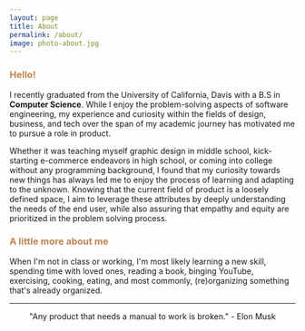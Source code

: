 ```yaml
---
layout: page
title: About
permalink: /about/
image: photo-about.jpg
---
```

<h3 style="color:#c08552;">Hello!</h3>

I recently graduated from the University of California, Davis with a B.S in **Computer Science**. While I enjoy the problem-solving aspects of software engineering, my experience and curiosity within the fields of design, business, and tech over the span of my academic journey has motivated me to pursue a role in product.

Whether it was teaching myself graphic design in middle school, kick-starting e-commerce endeavors in high school, or coming into college without any programming background, I found that my curiosity towards new things has always led me to enjoy the process of learning and adapting to the unknown. Knowing that the current field of product is a loosely defined space, I aim to leverage these attributes by deeply understanding the needs of the end user, while also assuring that empathy and equity are prioritized in the problem solving process. 

<h3 style="color:#c08552;">A little more about me</h3>

When I'm not in class or working, I'm most likely learning a new skill, spending time with loved ones, reading a book, binging YouTube, exercising, cooking, eating, and most commonly, (re)organizing something that's already organized.

***

<p style="text-align:center;">"Any product that needs a manual to work is broken." - Elon Musk</p>
